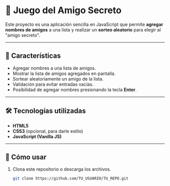 # 🎉 Juego del Amigo Secreto

Este proyecto es una aplicación sencilla en JavaScript que permite **agregar nombres de amigos** a una lista y realizar un **sorteo aleatorio** para elegir al "amigo secreto".  

---

## 📌 Características
- Agregar nombres a una lista de amigos.
- Mostrar la lista de amigos agregados en pantalla.
- Sortear aleatoriamente un amigo de la lista.
- Validación para evitar entradas vacías.
- Posibilidad de agregar nombres presionando la tecla **Enter**.

---

## 🛠️ Tecnologías utilizadas
- **HTML5**
- **CSS3** (opcional, para darle estilo)
- **JavaScript (Vanilla JS)**

---

## 🚀 Cómo usar
1. Clona este repositorio o descarga los archivos.
   ```bash
   git clone https://github.com/TU_USUARIO/TU_REPO.git
